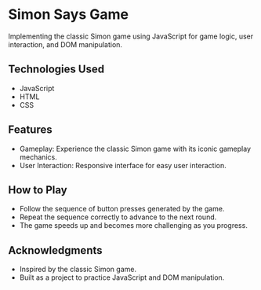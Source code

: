 # Simon Says Game

Implementing the classic Simon game using JavaScript for game logic, user interaction, and DOM manipulation.

## Technologies Used

- JavaScript
- HTML
- CSS

## Features

- Gameplay: Experience the classic Simon game with its iconic gameplay mechanics.
- User Interaction: Responsive interface for easy user interaction.

## How to Play

- Follow the sequence of button presses generated by the game.
- Repeat the sequence correctly to advance to the next round.
- The game speeds up and becomes more challenging as you progress.

## Acknowledgments

- Inspired by the classic Simon game.
- Built as a project to practice JavaScript and DOM manipulation.

